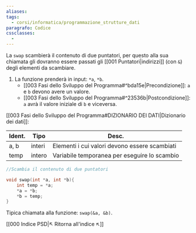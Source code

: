 ```yaml
---
aliases: 
tags:
  - corsi/informatica/programmazione_strutture_dati
paragrafo: Codice
cssclasses:
  - 
---
```

La `swap` scambierà il contenuto di due puntatori, per questo alla sua chiamata gli dovranno essere passati gli [[001 Puntatori|indirizzi]] (con `&`) degli elementi da scambiare.

1. La funzione prenderà in input: `*a`, `*b`.
	- [[003 Fasi dello Sviluppo del Programma#^bda15e|Precondizione]]: `a` e `b` devono avere un valore.
	- [[003 Fasi dello Sviluppo del Programma#^23536b|Postcondizione]]: `a` avrà il valore iniziale di `b` e viceversa.

[[003 Fasi dello Sviluppo del Programma#DIZIONARIO DEI DATI|Dizionario dei dati]]:

| Ident. | Tipo   | Desc.                                         |
| ------ | ------ | --------------------------------------------- |
| a, b   | interi | Elementi i cui valori devono essere scambiati |
| temp   | intero | Variabile temporanea per eseguire lo scambio  | 

```C
//Scambia il contenuto di due puntatori

void swap(int *a, int *b){
	int temp = *a;
	*a = *b;
	*b = temp;
}
```

Tipica chiamata alla funzione: `swap(&a, &b)`.

[[000 Indice PSD|↖ Ritorna all'indice ↖]]